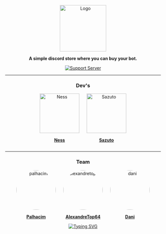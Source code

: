 <div align="center">
  <a href="https://discord.gg/mskT7HRHNy" target="_blank">
    <img src="https://i.imgur.com/Sfhxg5L.png" alt="Logo" height="150" />
  </a>

  <strong>A simple discord store where you can buy your bot.</strong>

  <a href="https://discord.gg/mskT7HRHNy">
    <img src="https://discord.com/api/guilds/758308791837786232/embed.png?style=banner2" alt="Support Server">
  </a>

  <hr />

  <div>
    <h3>Dev's</h3>
    <div>
      <div style="display: inline-block; text-align: center; margin: 0 10px;">
        <img alt="Ness" src="https://images.weserv.nl/?url=avatars.githubusercontent.com/u/187334479?v=4&h=128&w=128&fit=cover&mask=circle&maxage=1d" width="128px" />
        <p><strong><a href="https://github.com/ness-io">Ness</a></strong></p>
      </div>
      <div style="display: inline-block; text-align: center; margin: 0 10px;">
        <img alt="Sazuto" src="https://images.weserv.nl/?url=avatars.githubusercontent.com/u/97265430?v=4&h=128&w=128&fit=cover&mask=circle&maxage=1d" width="128px" />
        <p><strong><a href="https://github.com/Swazuto">Sazuto</a></strong></p>
      </div>
    </div>
  </div>

  <hr />

  <div>
    <h3>Team</h3>
    <div>
      <div style="display: inline-block; text-align: center; margin: 0 10px;">
        <img 
          src="https://i.imgur.com/Di9exWU.png" 
          alt="palhacim" 
          style="border-radius: 50%; width: 128px; height: 128px;" 
        />
        <p><strong><a href="https://discord.com/channels/@me/1304245739215519765">Palhacim</a></strong></p>
      </div>
      <div style="display: inline-block; text-align: center; margin: 0 10px;">
        <img 
          src="https://i.imgur.com/GxX4fHU.png" 
          alt="alexandretop64" 
          style="border-radius: 50%; width: 128px; height: 128px;" 
        />
        <p><strong><a href="https://discord.com/channels/@me/438817358249721867">AlexandreTop64</a></strong></p>
      </div>
      <div style="display: inline-block; text-align: center; margin: 0 10px;">
        <img 
          src="https://i.imgur.com/9afYy9D.png" 
          alt="dani" 
          style="border-radius: 50%; width: 128px; height: 128px;" 
        />
        <p><strong><a href="https://discord.com/channels/@me/1176666959719452783">Dani</a></strong></p>
      </div>
    </div>
  </div>

  <a href="https://git.io/typing-svg">
    <img src="https://readme-typing-svg.herokuapp.com?font=Fira+Code&pause=1000&width=435&lines=Improving+your+Discord+experience." alt="Typing SVG">
  </a>
</div>
